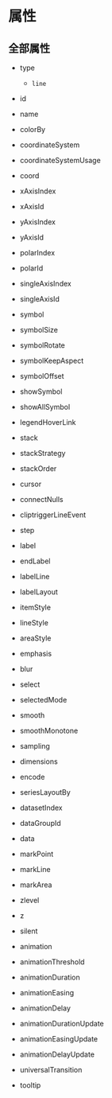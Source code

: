 # 属性

## 全部属性

+ type

  + `line`

+ id
+ name
+ colorBy
+ coordinateSystem
+ coordinateSystemUsage
+ coord
+ xAxisIndex
+ xAxisId
+ yAxisIndex
+ yAxisId
+ polarIndex
+ polarId
+ singleAxisIndex
+ singleAxisId
+ symbol
+ symbolSize
+ symbolRotate
+ symbolKeepAspect
+ symbolOffset
+ showSymbol
+ showAllSymbol
+ legendHoverLink
+ stack
+ stackStrategy
+ stackOrder
+ cursor
+ connectNulls
+ cliptriggerLineEvent
+ step
+ label
+ endLabel
+ labelLine
+ labelLayout
+ itemStyle
+ lineStyle
+ areaStyle
+ emphasis
+ blur
+ select
+ selectedMode
+ smooth
+ smoothMonotone
+ sampling
+ dimensions
+ encode
+ seriesLayoutBy
+ datasetIndex
+ dataGroupId
+ data
+ markPoint
+ markLine
+ markArea
+ zlevel
+ z
+ silent
+ animation
+ animationThreshold
+ animationDuration
+ animationEasing
+ animationDelay
+ animationDurationUpdate
+ animationEasingUpdate
+ animationDelayUpdate
+ universalTransition
+ tooltip

